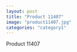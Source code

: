 ```yaml
---
layout: post
title: "Product 11407"
image: "product11407.jpg"
categories: "category1"
---
```

Product 11407
